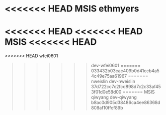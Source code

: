 <<<<<<< HEAD
MSIS
ethmyers
=======
<<<<<<< HEAD
<<<<<<< HEAD
MSIS
<<<<<<< HEAD
=======
<<<<<<< HEAD
wfei0601
>>>>>>> dev-wfei0601
=======
>>>>>>> 033432b03cac409b0d41ccb4a54c49e75aa61967
=======
nweislin
>>>>>>> dev-nweislin
>>>>>>> 37d722cc7c2fcd898d7c2c33af453f01d0e58d00
=======
MSIS
qiwyang
>>>>>>> dev-qiwyang
>>>>>>> b8ac0d905d38486ca4ee86368d808af10ffcf89b
